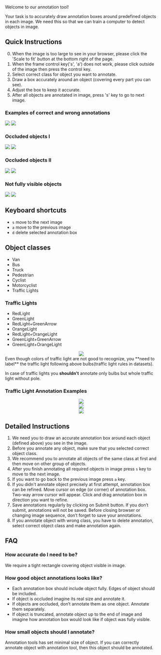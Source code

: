 Welcome to our annotation tool!

Your task is to accurately draw annotation boxes around predefined objects in each image.
We need this so that we can train a computer to detect objects in image.

## Quick Instructions
0. When the image is too large to see in your browser, please click the 'Scale to fit' button at the bottom right of the page.
1. When the frame control key('s', 'a') does not work, please click outside of the image then press the control key.
2. Select correct class for object you want to annotate.
3. Draw a box accurately around an object (covering every part you can see).
4. Adjust the box to keep it accurate.
5. After all objects are annotated in image, press 's' key to go to next image.

### Examples of correct and wrong annotations

![](http://i.imgur.com/eH7447y.png)
![](http://i.imgur.com/OJFawLh.png)

### Occluded objects I

![](http://i.imgur.com/konMqlX.png)
![](http://i.imgur.com/K4nrQ2G.png)

### Occluded objects II

![](http://i.imgur.com/Hw7mXi9.png)
![](http://i.imgur.com/WduYbXi.png)

### Not fully visible objects

![](http://i.imgur.com/gINgF8e.png)
![](http://i.imgur.com/8vrWefC.png)

## Keyboard shortcuts
- `s` move to the next image
- `a` move to the previous image
- `d` delete selected annotation box

## Object classes
- Van
- Bus
- Truck
- Pedestrian
- Cyclist
- Motorcyclist
- Traffic Lights

### Traffic Lights
- RedLight
- GreenLight
- RedLight+GreenArrow
- OrangeLight
- RedLight+OrangeLight
- GreenLight+GreenArrow
- GreenLight+OrangeLight

<center>
  <img src="http://i.imgur.com/tMdlITv.jpg"/><br/ >
</center>
Even though colors of traffic light are not good to recognize, you **need to label** the traffic light following above bulbs(traffic light rules in datasets).

In case of traffic lights you **shouldn't** annotate only bulbs but whole traffic light without pole.

### Traffic Light Annotation Examples
<center>
  <img src="http://i.imgur.com/hfPBBIW.png" /><br/ >
  <img src="http://i.imgur.com/gjRLznZ.png" /><br/ >
  <img src="http://i.imgur.com/YrsyYeI.png" />
</center>

## Detailed Instructions
1. We need you to draw an accurate annotation box around each object (defined above) you see in the image.
2. Before you annotate any object, make sure that you selected correct object class.
3. We recommend you to annotate all objects of the same class at first and then move on other group of objects.
4. After you finish annotating all required objects in image press `s` key to move to the next image.
5. If you want to go back to the previous image press `a` key.
6. If you didn't annotate object precisely at first attempt, annotation box can be refined. Move cursor on edge (or corner) of annotation box. Two-way arrow cursor will appear. Click and drag annotation box in direction you want to refine.
7. Save annotations regularly by clicking on Submit button. If you don’t submit, annotations will not be saved. Before closing browser or changing image sequence, don’t forget to save your annotations.
8. If you annotate object with wrong class, you have to delete annotation, select correct object class and make annotation again.

## FAQ
### How accurate do I need to be?
We require a tight rectangle covering object visible in image.

### How good object annotations looks like?
- Each annotation box should include object fully. Edges of object should be included.
- If object is occluded imagine its real size and annotate it.
- If objects are occluded, don’t annotate them as one object. Annotate them separately.
- If object is truncated, annotate object up to the end of image and imagine how annotation box would look like if object was fully visible.

### How small objects should I annotate?
Annotation tools has set minimal size of object. If you can correctly annotate object with annotation tool, then this object should be annotated.
